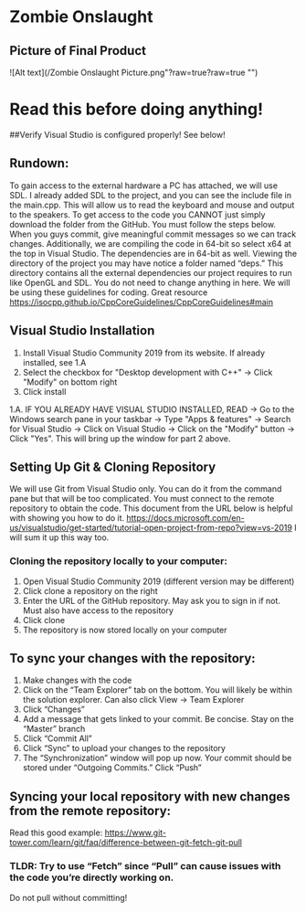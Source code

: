 # Zombie Onslaught
## Picture of Final Product
![Alt text](/Zombie Onslaught Picture.png"?raw=true?raw=true "")

# Read this before doing anything! 
##Verify Visual Studio is configured properly! See below!

## Rundown: 
To gain access to the external hardware a PC has attached, we will use SDL. I already added SDL to the project, and you can see the include file in the main.cpp. This will allow us to read the keyboard and mouse and output to the speakers. To get access to the code you CANNOT just simply download the folder from the GitHub. You must follow the steps below. When you guys commit, give meaningful commit messages so we can track changes. Additionally, we are compiling the code in 64-bit so select x64 at the top in Visual Studio. The dependencies are in 64-bit as well. Viewing the directory of the project you may have notice a folder named “deps.” This directory contains all the external dependencies our project requires to run like OpenGL and SDL. You do not need to change anything in here. 
We will be using these guidelines for coding. Great resource https://isocpp.github.io/CppCoreGuidelines/CppCoreGuidelines#main

## Visual Studio Installation
1.	Install Visual Studio Community 2019 from its website. If already installed, see 1.A
2.	Select the checkbox for "Desktop development with C++" -> Click "Modify" on bottom right
3.	Click install

1.A. IF YOU ALREADY HAVE VISUAL STUDIO INSTALLED, READ -> Go to the Windows search pane in your taskbar -> Type "Apps & features" -> Search for Visual Studio -> Click on Visual Studio -> Click on the "Modify" button -> Click "Yes". This will bring up the window for part 2 above.


## Setting Up Git & Cloning Repository
We will use Git from Visual Studio only. You can do it from the command pane but that will be too complicated. You must connect to the remote repository to obtain the code. This document from the URL below is helpful with showing you how to do it.
https://docs.microsoft.com/en-us/visualstudio/get-started/tutorial-open-project-from-repo?view=vs-2019
I will sum it up this way too.
### Cloning the repository locally to your computer:
1.	Open Visual Studio Community 2019 (different version may be different)
2.	Click clone a repository on the right
3.	Enter the URL of the GitHub repository. May ask you to sign in if not. Must also have access to the repository
4.	Click clone
5.	The repository is now stored locally on your computer

## To sync your changes with the repository:
1.	Make changes with the code
2.	Click on the “Team Explorer” tab on the bottom. You will likely be within the solution explorer. Can also click View -> Team Explorer
3.	Click “Changes”
4.	Add a message that gets linked to your commit. Be concise. Stay on the “Master” branch
5.	Click “Commit All”
6.	Click “Sync” to upload your changes to the repository
7.	The “Synchronization” window will pop up now. Your commit should be stored under “Outgoing Commits.” Click “Push”

## Syncing your local repository with new changes from the remote repository:
Read this good example: https://www.git-tower.com/learn/git/faq/difference-between-git-fetch-git-pull
### TLDR: Try to use “Fetch” since “Pull” can cause issues with the code you’re directly working on.
Do not pull without committing!
